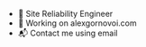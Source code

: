 - :briefcase: Site Reliability Engineer
- :seedling: Working on alexgornovoi.com
- :mailbox_with_mail: Contact me using email

